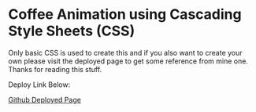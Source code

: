 <h1>Coffee Animation using Cascading Style Sheets (CSS)</h1>

<p>Only basic CSS is used to create this and if you also want to create your own please visit the deployed page to get some reference from mine one. Thanks for reading this stuff.</p>

<p>Deploy Link Below: </p>
<a href="https://hyperdgx.github.io/Coffee-Animation/">Github Deployed Page</a>
